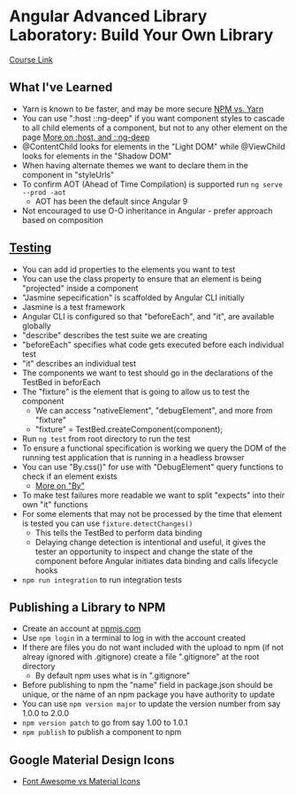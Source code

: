 # Angular Advanced Library Laboratory: Build Your Own Library #
[Course Link](https://angular-university.io/course/angular-advanced-course)

## What I've Learned ##
* Yarn is known to be faster, and may be more secure
[NPM vs. Yarn](https://www.whitesourcesoftware.com/free-developer-tools/blog/npm-vs-yarn-which-should-you-choose/)
* You can use ":host ::ng-deep" if you want component styles to cascade to all child elements of a component, but not to any other element on the page
[More on :host, and ::ng-deep](https://blog.angular-university.io/angular-host-context/)
* @ContentChild looks for elements in the "Light DOM" while @ViewChild looks for elements in the "Shadow DOM"
* When having alternate themes we want to declare them in the component in "styleUrls"
* To confirm AOT (Ahead of Time Compilation) is supported run `ng serve --prod -aot`
    * AOT has been the default since Angular 9
* Not encouraged to use O-O inheritance in Angular - prefer approach based on composition

## [Testing](https://angular.io/guide/testing) ##
* You can add id properties to the elements you want to test
* You can use the class property to ensure that an element is being "projected" inside a component
* "Jasmine sepecification" is scaffolded by Angular CLI initially
* Jasmine is a test framework
* Angular CLI is configured so that "beforeEach", and "it", are available globally
* "describe" describes the test suite we are creating
* "beforeEach" specifies what code gets executed before each individual test
* "it" describes an individual test
* The components we want to test should go in the declarations of the TestBed in beforEach
* The "fixture" is the element that is going to allow us to test the component
    * We can access "nativeElement", "debugElement", and more from "fixture"
    * "fixture" = TestBed.createComponent(component);
* Run `ng test` from root directory to run the test
* To ensure a functional specification is working we query the DOM of the running test application that is running in a headless browser
* You can use "By.css()" for use with "DebugElement" query functions to check if an element exists
    * [More on "By"](https://angular.io/api/platform-browser/By)
* To make test failures more readable we want to split "expects" into their own "it" functions
* For some elements that may not be processed by the time that element is tested you can use `fixture.detectChanges()`
    * This tells the TestBed to perform data binding
    * Delaying change detection is intentional and useful, it gives the tester an opportunity to inspect and change the state of the component before Angular initiates data binding and calls lifecycle hooks
* `npm run integration` to run integration tests

## Publishing a Library to NPM ##
* Create an account at [npmjs.com](npmjs.com)
* Use `npm login` in a terminal to log in with the account created
* If there are files you do not want included with the upload to npm (if not alreay ignored with .gitignore) create a file ".gitignore" at the root directory
    * By default npm uses what is in ".gitignore"
* Before publishing to npm the "name" field in package.json should be unique, or the name of an npm package you have authority to update
* You can use `npm version major` to update the version number from say 1.0.0 to 2.0.0
* `npm version patch` to go from say 1.00 to 1.0.1
* `npm publish` to publish a component to npm

## Google Material Design Icons ##
* [Font Awesome vs Material Icons](https://www.barenakedcoder.com/blog/2020/03/font-awesome-material-icons/)